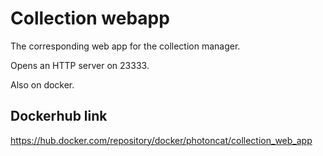 # Collection webapp

The corresponding web app for the collection manager.

Opens an HTTP server on 23333.

Also on docker.

## Dockerhub link
https://hub.docker.com/repository/docker/photoncat/collection_web_app

